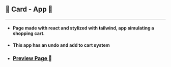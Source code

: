 ##  🛒 Card - App 🛒
 ______________________________________________________________________________________________________________________________________

- #### Page made with react and stylized with tailwind, app simulating a shopping cart.
- #### This app has an undo and add to cart system

- ### [ Preview Page ](https://matias-d.github.io/cart-app/) 🛒


